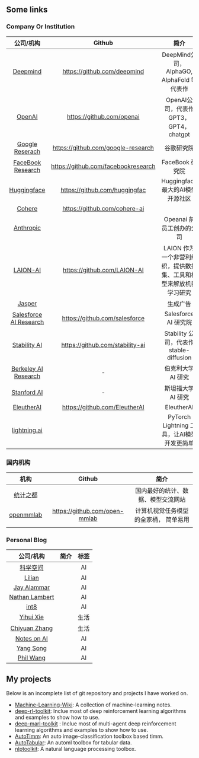 ## Some links

### Company Or Institution

|                          公司/机构                           |               Github                |                             简介                             |
| :----------------------------------------------------------: | :---------------------------------: | :----------------------------------------------------------: |
|            [Deepmind](https://www.deepmind.com/)             |     https://github.com/deepmind     |          DeepMind公司，AlphaGO, AlphaFold 等代表作           |
|              [OpenAI](https://openai.com/blog/)              |      https://github.com/openai      |           OpenAI公司，代表作 GPT3， GPT4， chatgpt           |
|        [Google Reserach](https://ai.googleblog.com/)         | https://github.com/google-research  |                          谷歌研究院                          |
|      [FaceBook Research](https://ai.facebook.com/blog)       | https://github.com/facebookresearch |                       FaceBook 研究院                        |
|          [Huggingface](https://huggingface.co/blog)          |    https://github.com/huggingfac    |               Huggingface 最大的AI模型开源社区               |
|               [Cohere](https://txt.cohere.ai/)               |    https://github.com/cohere-ai     |                                                              |
|           [Anthropic](https://www.anthropic.com/)            |                                     |                   Opeanai 前员工创办的公司                   |
|                [LAION-AI](https://laion.ai/)                 |     https://github.com/LAION-AI     | LAION 作为一个非营利组织，提供数据集、工具和模型来解放机器学习研究 |
|               [Jasper](https://www.jasper.ai/)               |                                     |                           生成广告                           |
| [Salesforce AI Research](https://blog.salesforceairesearch.com/) |    https://github.com/salesforce    |                    Salesforce AI  研究院                     |
|        [Stability AI](https://platform.stability.ai/)        |   https://github.com/stability-ai   |           Stability 公司，代表作 stable-diffusion            |
| [Berkeley AI Research](https://bair.berkeley.edu/blog/?refresh=1) |                  -                  |                      伯克利大学 AI 研究                      |
|         [Stanford AI](https://ai.stanford.edu/blog/)         |                  -                  |                      斯坦福大学 AI 研究                      |
|            [EleutherAI](http://www.eleuther.ai/)             |    https://github.com/EleutherAI    |                          EleutherAI                          |
| [lightning.ai](https://lightning.ai/pages/category/tutorial/) |                                     |          PyTorch Lightning 工具，让AI模型开发更简单          |

### 国内机构

|             机构              |            Github             |                 简介                  |
| :---------------------------: | :---------------------------: | :-----------------------------------: |
| [统计之都](https://cosx.org/) |                               |  国内最好的统计、数据、模型交流网站   |
|         [openmmlab]()         | https://github.com/open-mmlab | 计算机视觉任务模型的全家桶， 简单易用 |
|                               |                               |                                       |

### Personal Blog

|                    公司/机构                     | 简介  | 标签 |
| :----------------------------------------------: | :---: | :---: |
|        [科学空间](https://spaces.ac.cn/)         ||AI|
|     [Lilian](https://lilianweng.github.io/)      ||AI|
|    [Jay Alammar](https://jalammar.github.io/)    ||AI|
| [Nathan Lambert](https://robotic.substack.com/)  ||AI|
|             [int8](https://int8.io/)             ||AI|
|         [Yihui Xie](https://yihui.org/)          ||生活|
|      [Chiyuan Zhang](https://pluskid.org/)       ||生活|
| [Notes on AI](https://notesonai.com/Notes+on+AI) ||AI|
|       [Yang Song](https://yang-song.net/)        ||AI|
|    [Phil Wang](https://github.com/lucidrains)    ||AI|

## My projects

Below is an incomplete list of git repository and projects I have worked on.

- [Machine-Learning-Wiki](https://jianzhnie.github.io/machine-learning-wiki/): A collection of machine-learning notes.
- [deep-rl-toolkit](https://github.com/jianzhnie/deep-rl-toolkit): Inclue most of deep reinforcement learning algorithms and examples to show how to use.
- [deep-marl-toolkit](https://github.com/jianzhnie/deep-marl-toolkit) : Inclue most of multi-agent deep reinforcement learning algorithms and examples to show how to use.
- [AutoTimm](https://github.com/jianzhnie/AutoTimm): An auto image-classification toolbox based timm.
- [AutoTabular](https://github.com/jianzhnie/AutoTabular): An automl  toolbox for tabular data.
- [nlptoolkit](https://github.com/jianzhnie/nlp-toolkit): A natural language processing toolbox.
